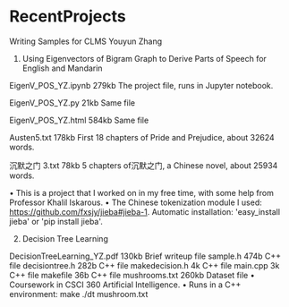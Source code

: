 # RecentProjects
Writing Samples for CLMS 
Youyun Zhang
1. Using Eigenvectors of Bigram Graph to Derive Parts of Speech for English and Mandarin

EigenV_POS_YZ.ipynb 279kb The project file, runs in Jupyter notebook.

EigenV_POS_YZ.py 21kb Same file

EigenV_POS_YZ.html 584kb Same file

Austen5.txt 178kb First 18 chapters of Pride and Prejudice, about 32624 words.

沉默之门 3.txt 78kb 5 chapters of沉默之门, a Chinese novel, about 25934 words.

• This is a project that I worked on in my free time, with some help from Professor Khalil Iskarous.
• The Chinese tokenization module I used: https://github.com/fxsjy/jieba#jieba-1.
Automatic installation: 'easy_install jieba' or 'pip install jieba'.

2. Decision Tree Learning

DecisionTreeLearning_YZ.pdf 130kb Brief writeup file
sample.h 474b C++ file
decisiontree.h 282b C++ file
makedecision.h 4k C++ file
main.cpp 3k C++ file
makefile 36b C++ file
mushrooms.txt 260kb Dataset file
• Coursework in CSCI 360 Artificial Intelligence.
• Runs in a C++ environment:
make
./dt mushroom.txt
